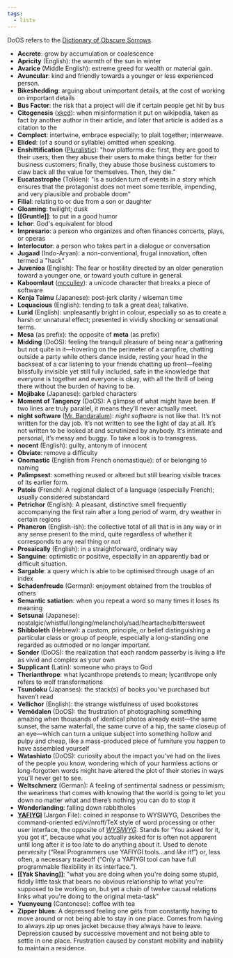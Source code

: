 ```yaml
---
tags:
  - lists
---
```

DoOS refers to the [Dictionary of Obscure Sorrows](https://www.dictionaryofobscuresorrows.com/).

- **Accrete**: grow by accumulation or coalescence
- **Apricity** (English): the warmth of the sun in winter
- **Avarice** (Middle English): extreme greed for wealth or material gain.
- **Avuncular**: kind and friendly towards a younger or less experienced person.
- **Bikeshedding**: arguing about unimportant details, at the cost of working on important details
- **Bus Factor**: the risk that a project will die if certain people get hit by bus
- **Citogenesis** ([xkcd](https://xkcd.com/978/)): when misinformation it put on wikipedia, taken as fact by another author in their article, and later that article is added as a citation to the   
- **Complect**: intertwine, embrace especially; to plait together; interweave.
- **Elided**: (of a sound or syllable) omitted when speaking.
- **Enshittification** ([Pluralistic](https://pluralistic.net/2023/01/21/potemkin-ai/#hey-guys)): "how platforms die: first, they are good to their users; then they abuse their users to make things better for their business customers; finally, they abuse those business customers to claw back all the value for themselves. Then, they die."
- **Eucatastrophe** (Tolkien): "is a sudden turn of events in a story which ensures that the protagonist does not meet some terrible, impending, and very plausible and probable doom"
- **Filial**: relating to or due from a son or daughter
- **Gloaming**: twilight; dusk
- **[[Gruntle]]**: to put in a good humor
- **Ichor**: God's equivalent for blood
- **Impresario**: a person who organizes and often finances concerts, plays, or operas
- **Interlocutor**: a person who takes part in a dialogue or conversation
- **Jugaad** (Indo-Aryan): a non-conventional, frugal innovation, often termed a "hack"
- **Juvenioa** (English): The fear or hostility directed by an older generation toward a younger one, or toward youth culture in general.
- **Kaboomlaut** ([mcculley](https://news.ycombinator.com/item?id=34461282)): a unicode character that breaks a piece of software
- **Kenja Taimu** (Japanese): post-jerk clarity / wiseman time
- **Loquacious** (English): tending to talk a great deal; talkative.
- **Lurid** (English): unpleasantly bright in colour, especially so as to create a harsh or unnatural effect; presented in vividly shocking or sensational terms.
- **Mesa** (as prefix): the opposite of **meta** (as prefix)
- **Midding** (DoOS): feeling the tranquil pleasure of being near a gathering but not quite in it—hovering on the perimeter of a campfire, chatting outside a party while others dance inside, resting your head in the backseat of a car listening to your friends chatting up front—feeling blissfully invisible yet still fully included, safe in the knowledge that everyone is together and everyone is okay, with all the thrill of being there without the burden of having to be.
- **Mojibake** (Japanese): garbled characters
- **Moment of Tangency** (DoOS): A glimpse of what might have been.  If two lines are truly parallel, it means they’ll never actually meet.
- **night software** ([Mr. Bandaralum](https://transjovian.org/view/web-sites/index)): *night software* is not like that. It’s not written for the day job. It’s not written to see the light of day at all. It’s not written to be looked at and scrutinized by anybody. It’s intimate and personal, it’s messy and buggy. To take a look is to transgress.
- **nocent** (English): guilty, antonym of innocent
- **Obviate**: remove a difficulty
- **Onomastic** (English from French onomastique): of or belonging to naming
- **Palimpsest**: something reused or altered but still bearing visible traces of its earlier form.
- **Patois** (French): A regional dialect of a language (especially French); usually considered substandard
- **Petrichor** (English): A pleasant, distinctive smell frequently accompanying the first rain after a long period of warm, dry weather in certain regions
- **Phaneron** (English-ish): the collective total of all that is in any way or in any sense present to the mind, quite regardless of whether it corresponds to any real thing or not
- **Prosaically** (English): in a straightforward, ordinary way
- **Sanguine**: optimistic or positive, especially in an apparently bad or difficult situation.
- **Sargable**: a query which is able to be optimised through usage of an index
- **Schadenfreude** (German): enjoyment obtained from the troubles of others
- **Semantic satiation**: when you repeat a word so many times it loses its meaning
- **Setsunai** (Japanese): nostalgic/whistful/longing/melancholy/sad/heartache/bittersweet
- **Shibboleth** (Hebrew): a custom, principle, or belief distinguishing a particular class or group of people, especially a long-standing one regarded as outmoded or no longer important.
- **Sonder** (DoOS): the realization that each random passerby is living a life as vivid and complex as your own
- **Supplicant** (Latin): someone who prays to God
- **Therianthrope**: what lycanthrope pretends to mean; lycanthrope only refers to wolf transformations
- **Tsundoku** (Japanses): the stack(s) of books you’ve purchased but haven’t read
- **Vellichor** (English): the strange wistfulness of used bookstores
- **Vemödalen** (DoOS): the frustration of photographing something amazing when thousands of identical photos already exist—the same sunset, the same waterfall, the same curve of a hip, the same closeup of an eye—which can turn a unique subject into something hollow and pulpy and cheap, like a mass-produced piece of furniture you happen to have assembled yourself
- **Watashiato** (DoOS): curiosity about the impact you’ve had on the lives of the people you know, wondering which of your harmless actions or long-forgotten words might have altered the plot of their stories in ways you’ll never get to see.
- **Weltschmerz** (German): A feeling of sentimental sadness or pessimism; the weariness that comes with knowing that the world is going to let you down no matter what and there’s nothing you can do to stop it
- **Wonderlanding**: falling down rabbitholes
- **[YAFIYGI](http://www.catb.org/jargon/html/Y/YAFIYGI.html)** (Jargon File): coined in response to WYSIWYG, Describes the command-oriented ed/vi/nroff/TeX style of word processing or other user interface, the opposite of [_WYSIWYG_](http://www.catb.org/jargon/html/W/WYSIWYG.html). Stands for “You asked for it, you got it”, because what you actually asked for is often not apparent until long after it is too late to do anything about it. Used to denote perversity (“Real Programmers use YAFIYGI tools...and *like* it!”) or, less often, a necessary tradeoff (“Only a YAFIYGI tool can have full programmable flexibility in its interface.”).
- **[[Yak Shaving]]**: "what you are doing when you're doing some stupid, fiddly little task that bears no obvious relationship to what you're supposed to be working on, but yet a chain of twelve causal relations links what you're doing to the original meta-task"
- **Yuenyeung** (Cantonese): coffee with tea
- **Zipper blues**: A depressed feeling one gets from constantly having to move around or not being able to stay in one place. Comes from having to always zip up ones jacket because they always have to leave. Depression caused by successive movement and not being able to settle in one place. Frustration caused by constant mobility and inability to maintain a residence.

